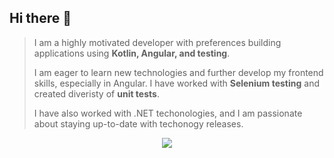 ## Hi there 👋

> I am a highly motivated developer with preferences building applications using **Kotlin, Angular, and testing**.
>
> I am eager to learn new technologies and further develop my frontend skills, especially in Angular. I have worked with **Selenium testing** and created diveristy of **unit tests**.
> 
> I have also worked with .NET techonologies, and I am passionate about staying up-to-date with techonogy releases.
<p align="center">
<a href="https://skillicons.dev">
<img src="https://skillicons.dev/icons?i=kotlin,java,dotnet,angular" />
</a>
</p>
